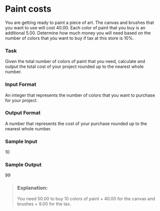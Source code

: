 # Paint costs
You are getting ready to paint a piece of art. The canvas and brushes that you want to use will cost 40.00. Each color of paint that you buy is an additional 5.00. Determine how much money you will need based on the number of colors that you want to buy if tax at this store is 10%.

### Task
Given the total number of colors of paint that you need, calculate and output the total cost of your project rounded up to the nearest whole number.

### Input Format
An integer that represents the number of colors that you want to purchase for your project.

### Output Format
A number that represents the cost of your purchase rounded up to the nearest whole number.

### Sample Input
10

### Sample Output
99



> ### Explanation:
> You need 50.00 to buy 10 colors of paint + 40.00 for the canvas and brushes + 9.00 for the tax.
